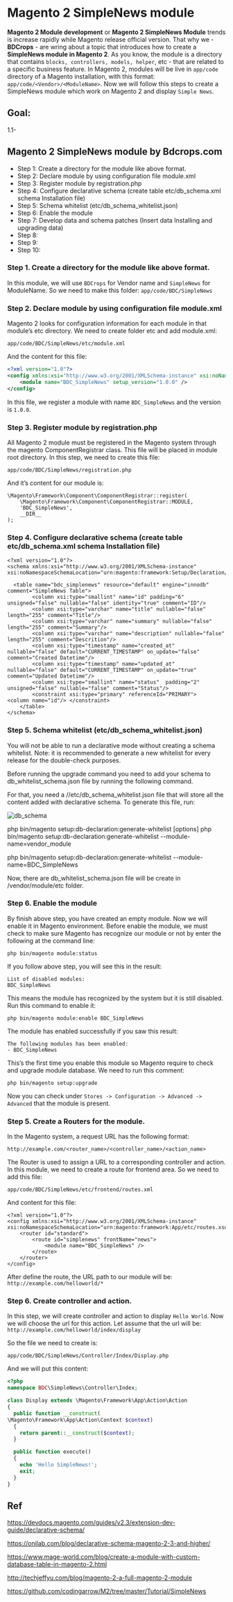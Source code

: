 
# Magento 2 SimpleNews module

**Magento 2 Module development** or **Magento 2 SimpleNews Module** trends is increase rapidly while Magento release official version. That why we - **BDCrops** - are wring about a topic that introduces how to create a  **SimpleNews module in Magento 2**.
As you know, the module is a  directory that contains `blocks, controllers, models, helper`, etc - that are related to a specific business feature. In Magento 2, modules will be live in `app/code` directory of a Magento installation, with this format: `app/code/<Vendor>/<ModuleName>`. Now we will follow this steps to create a SimpleNews module which work on Magento 2 and display `Simple News`.


## Goal:

1.1-


## Magento 2 SimpleNews module by Bdcrops.com

- Step 1: Create a directory for the module like above format.
- Step 2: Declare module by using configuration file module.xml
- Step 3: Register module by registration.php
- Step 4: Configure declarative schema (create table etc/db_schema.xml schema Installation file)
- Step 5: Schema whitelist (etc/db_schema_whitelist.json)
- Step 6: Enable the module
- Step 7: Develop data and schema patches (Insert data Installing and upgrading data)
- Step 8:  
- Step 9:  
- Step 10:  




### Step 1. Create a directory for the module like above format.

In this module, we will use `BDCrops` for Vendor name and `SimpleNews` for ModuleName. So we need to make this folder:
`app/code/BDC/SimpleNews`

### Step 2. Declare module by using configuration file module.xml

Magento 2 looks for configuration information for each module in that module’s etc directory. We need to create folder etc and add module.xml:

~~~
app/code/BDC/SimpleNews/etc/module.xml
~~~

And the content for this file:

~~~ xml
<?xml version="1.0"?>
<config xmlns:xsi="http://www.w3.org/2001/XMLSchema-instance" xsi:noNamespaceSchemaLocation="urn:magento:framework:Module/etc/module.xsd">
    <module name="BDC_SimpleNews" setup_version="1.0.0" />
</config>
~~~

In this file, we register a module with name `BDC_SimpleNews` and the version is `1.0.0`.

### Step 3. Register module by registration.php

All Magento 2 module must be registered in the Magento system through the magento ComponentRegistrar class. This file will be placed in module root directory.
In this step, we need to create this file:

~~~
app/code/BDC/SimpleNews/registration.php
~~~

And it’s content for our module is:

~~~
\Magento\Framework\Component\ComponentRegistrar::register(
    \Magento\Framework\Component\ComponentRegistrar::MODULE,
    'BDC_SimpleNews',
    __DIR__
);
~~~


### Step 4. Configure declarative schema (create table etc/db_schema.xml schema Installation file)

```
<?xml version="1.0"?>
<schema xmlns:xsi="http://www.w3.org/2001/XMLSchema-instance" xsi:noNamespaceSchemaLocation="urn:magento:framework:Setup/Declaration/Schema/etc/schema.xsd">

  <table name="bdc_simplenews" resource="default" engine="innodb" comment="SimpleNews Table">
        <column xsi:type="smallint" name="id" padding="6" unsigned="false" nullable="false" identity="true" comment="ID"/>
        <column xsi:type="varchar" name="title" nullable="false" length="255" comment="Title"/>
        <column xsi:type="varchar" name="summary" nullable="false" length="255" comment="Summary"/>
        <column xsi:type="varchar" name="description" nullable="false" length="255" comment="Descrition"/>
        <column xsi:type="timestamp" name="created_at" nullable="false" default="CURRENT_TIMESTAMP" on_update="false" comment="Created Datetime"/>
        <column xsi:type="timestamp" name="updated_at" nullable="false" default="CURRENT_TIMESTAMP" on_update="true" comment="Updated Datetime"/>
        <column xsi:type="smallint" name="status"  padding="2" unsigned="false" nullable="false" comment="Status"/>
        <constraint xsi:type="primary" referenceId="PRIMARY">   <column name="id"/> </constraint>
    </table>
</schema>
```

### Step 5. Schema whitelist (etc/db_schema_whitelist.json)

You will not be able to run a declarative mode without creating a schema whitelist.
Note: it is recommended to generate a new whitelist for every release for the double-check purposes.

Before running the upgrade command you need to add your schema to db_whitelist_schema.json file by running the following command.

For that, you need a //etc/db_schema_whitelist.json file that will store all the content added with declarative schema. To generate this file, run:


![db_schema](https://github.com/bdcrops/BDC_Declarative/blob/master/view/adminhtml/web/images/whitelist.png)


php bin/magento setup:db-declaration:generate-whitelist [options]
php bin/magento setup:db-declaration:generate-whitelist --module-name=vendor_module

php bin/magento setup:db-declaration:generate-whitelist --module-name=BDC_SimpleNews


Now, there are db_whitelist_schema.json file will be create in /vendor/module/etc folder.


### Step 6. Enable the module



By finish above step, you have created an empty module. Now we will enable it in Magento environment.
Before enable the module, we must check to make sure Magento has recognize our module or not by enter the following at the command line:

~~~
php bin/magento module:status
~~~

If you follow above step, you will see this in the result:

~~~
List of disabled modules:
BDC_SimpleNews
~~~

This means the module has recognized by the system but it is still disabled. Run this command to enable it:

~~~
php bin/magento module:enable BDC_SimpleNews
~~~

The module has enabled successfully if you saw this result:

~~~
The following modules has been enabled:
- BDC_SimpleNews
~~~

This’s the first time you enable this module so Magento require to check and upgrade module database. We need to run this comment:

~~~
php bin/magento setup:upgrade
~~~

Now you can check under `Stores -> Configuration -> Advanced -> Advanced` that the module is present.



### Step 5. Create a Routers for the module.

In the Magento system, a request URL has the following format:

~~~
http://example.com/<router_name>/<controller_name>/<action_name>
~~~

The Router is used to assign a URL to a corresponding controller and action. In this module, we need to create a route for frontend area. So we need to add this file:

~~~
app/code/BDC/SimpleNews/etc/frontend/routes.xml
~~~

And content for this file:

~~~
<?xml version="1.0"?>
<config xmlns:xsi="http://www.w3.org/2001/XMLSchema-instance" xsi:noNamespaceSchemaLocation="urn:magento:framework:App/etc/routes.xsd">
    <router id="standard">
        <route id="simplenews" frontName="news">
            <module name="BDC_SimpleNews" />
        </route>
    </router>
</config>
~~~

After define the route, the URL path to our module will be: `http://example.com/helloworld/*`

### Step 6. Create controller and action.

In this step, we will create controller and action to display `Hello World`.
Now we will choose the url for this action. Let assume that the url will be:
`http://example.com/helloworld/index/display`

So the file we need to create is:

~~~
app/code/BDC/SimpleNews/Controller/Index/Display.php
~~~

And we will put this content:

~~~ php
<?php
namespace BDC\SimpleNews\Controller\Index;

class Display extends \Magento\Framework\App\Action\Action
{
  public function __construct(
\Magento\Framework\App\Action\Context $context)
  {
    return parent::__construct($context);
  }

  public function execute()
  {
    echo 'Hello SimpleNews!';
    exit;
  }
}
~~~




## Ref

https://devdocs.magento.com/guides/v2.3/extension-dev-guide/declarative-schema/

https://onilab.com/blog/declarative-schema-magento-2-3-and-higher/

https://www.mage-world.com/blog/create-a-module-with-custom-database-table-in-magento-2.html

http://techjeffyu.com/blog/magento-2-a-full-magento-2-module

https://github.com/codingarrow/M2/tree/master/Tutorial/SimpleNews
